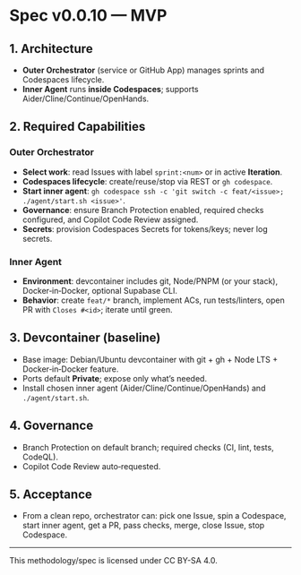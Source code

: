 # Spec v0.0.10 — MVP

## 1. Architecture
- **Outer Orchestrator** (service or GitHub App) manages sprints and Codespaces lifecycle.
- **Inner Agent** runs **inside Codespaces**; supports Aider/Cline/Continue/OpenHands.

## 2. Required Capabilities
### Outer Orchestrator
- **Select work**: read Issues with label `sprint:<num>` or in active **Iteration**.
- **Codespaces lifecycle**: create/reuse/stop via REST or `gh codespace`.
- **Start inner agent**: `gh codespace ssh -c 'git switch -c feat/<issue>; ./agent/start.sh <issue>'`.
- **Governance**: ensure Branch Protection enabled, required checks configured, and Copilot Code Review assigned.
- **Secrets**: provision Codespaces Secrets for tokens/keys; never log secrets.

### Inner Agent
- **Environment**: devcontainer includes git, Node/PNPM (or your stack), Docker‑in‑Docker, optional Supabase CLI.
- **Behavior**: create `feat/*` branch, implement ACs, run tests/linters, open PR with `Closes #<id>`; iterate until green.

## 3. Devcontainer (baseline)
- Base image: Debian/Ubuntu devcontainer with git + gh + Node LTS + Docker‑in‑Docker feature.
- Ports default **Private**; expose only what’s needed.
- Install chosen inner agent (Aider/Cline/Continue/OpenHands) and `./agent/start.sh`.

## 4. Governance
- Branch Protection on default branch; required checks (CI, lint, tests, CodeQL).
- Copilot Code Review auto‑requested.

## 5. Acceptance
- From a clean repo, orchestrator can: pick one Issue, spin a Codespace, start inner agent, get a PR, pass checks, merge, close Issue, stop Codespace.

---

This methodology/spec is licensed under CC BY-SA 4.0.
